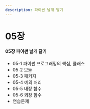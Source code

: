 ```yaml
---
description: 파이썬 날개 달기
---
```


# 05장

#### 05장 파이썬 날개 달기 

* 05-1 파이썬 프로그래밍의 핵심, 클래스 
* 05-2 모듈 
* 05-3 패키지 
* 05-4 예외 처리 
* 05-5 내장 함수 
* 05-6 외장 함수 
* 연습문제

